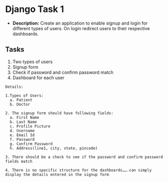 # Django Task 1

- **Description:** Create an application to enable signup and login for different types of users. On login redirect users to their respective dashboards.

## Tasks

1. Two types of users
2. Signup form
3. Check if password and confirm password match
4. Dashboard for each user

```
Details:

1.Types of Users:
  a. Patient
  b. Doctor

2. The signup form should have following fields:
  a. First Name
  b. Last Name
  c. Profile Picture
  d. Username
  e. Email Id
  f. Password
  g. Confirm Password
  h. Address(line1, city, state, pincode)

3. There should be a check to see if the password and confirm password fields match

4. There is no specific structure for the dashboards…….can simply display the details entered in the signup form
```